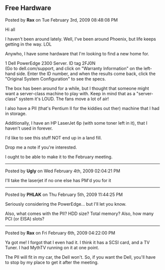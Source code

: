 ## Free Hardware
Posted by **Rax** on Tue February 3rd, 2009 08:48:08 PM

Hi all

I haven't been around lately. Well, I've been around Phoenix, but life keeps getting in the way. LOL

Anywho, I have some hardware that I'm looking to find a new home for.

1 Dell PowerEdge 2300 Server.  ID tag 2FJ0N  
(Go to dell.com/support, and click on &quot;Warranty Information&quot; on the left-hand side. Enter the ID number, and when the results come back, click the &quot;Original System Configuration&quot; to see the specs.  

The box has been around for a while, but I thought that someone might want a server-class machine to play with. Keep in mind that as a &quot;server-class&quot; system it's LOUD. The fans move a lot of air!

I also have a PII (that's Pentium II for the kiddies out ther) machine that I had in storage.

Additionally, I have an HP LaserJet 6p (with some toner left in it), that I haven't used in forever.

I'd like to see this stuff NOT end up in a land fill.

Drop me a note if you're interested.

I ought to be able to make it to the February meeting.

--------------------------------------------------------------------------------

Posted by **Ugly** on Wed February 4th, 2009 02:04:21 PM

I'll take the laserjet if no one else has PM'd you for it

--------------------------------------------------------------------------------

Posted by **PHLAK** on Thu February 5th, 2009 11:44:25 PM

Seriously considering the PowerEdge... but I'll let you know.

Also, what comes with the PII?  HDD size?  Total memory?  Also, how many PCI (or EISA) slots?

--------------------------------------------------------------------------------

Posted by **Rax** on Fri February 6th, 2009 04:22:00 PM

Ya got me! I forgot that I even had it. I think it has a SCSI card, and a TV Tuner. I had MythTV running on it at one point.

The PII will fit in my car, the Dell won't. So, if you want the Dell, you'll have to stop by my place to get it after the meeting.
